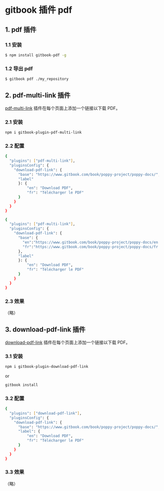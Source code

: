 # gitbook 插件 pdf


## 1. pdf 插件
### 1.1 安装

```bash
$ npm install gitbook-pdf -g
```

### 1.2 导出 pdf

```bash
$ gitbook pdf ./my_repository
```

##  2. pdf-multi-link 插件
[pdf-multi-link](https://www.npmjs.com/package/gitbook-plugin-pdf-multi-link) 插件在每个页面上添加一个链接以下载 PDF。
###  2.1 安装

```bash
npm i gitbook-plugin-pdf-multi-link
```
###  2.2 配置

```bash
{
  "plugins": ["pdf-multi-link"],
  "pluginsConfig": {
    "download-pdf-link": {
      "base": "https://www.gitbook.com/book/poppy-project/poppy-docs/",
      "label"
      }: {
          "en": "Download PDF",
          "fr": "Télécharger le PDF"
      }
    }
  }
}
```

```bash
{
  "plugins": ["pdf-multi-link"],
  "pluginsConfig": {
    "download-pdf-link": {
      "base": { 
        "en":"https://www.gitbook.com/book/poppy-project/poppy-docs/en.pdf",
        "fr":"https://www.gitbook.com/book/poppy-project/poppy-docs/fr.pdf",
      },
      "label"
      }: {
          "en": "Download PDF",
          "fr": "Télécharger le PDF"
      }
    }
  }
}
```
###  2.3 效果
（略）


##  3. download-pdf-link 插件
[download-pdf-link](https://www.npmjs.com/package/gitbook-plugin-download-pdf-link) 插件在每个页面上添加一个链接以下载 PDF。
###  3.1 安装

```bash
npm i gitbook-plugin-download-pdf-link
```
or
```bash
gitbook install 
```

### 3.2 配置

```bash
{
  "plugins": ["download-pdf-link"],
  "pluginsConfig": {
    "download-pdf-link": {
      "base": "https://www.gitbook.com/book/poppy-project/poppy-docs/",
      "label": {
          "en": "Download PDF",
          "fr": "Télécharger le PDF"
      }
    }
  }
}
```

### 3.3 效果
（略）
